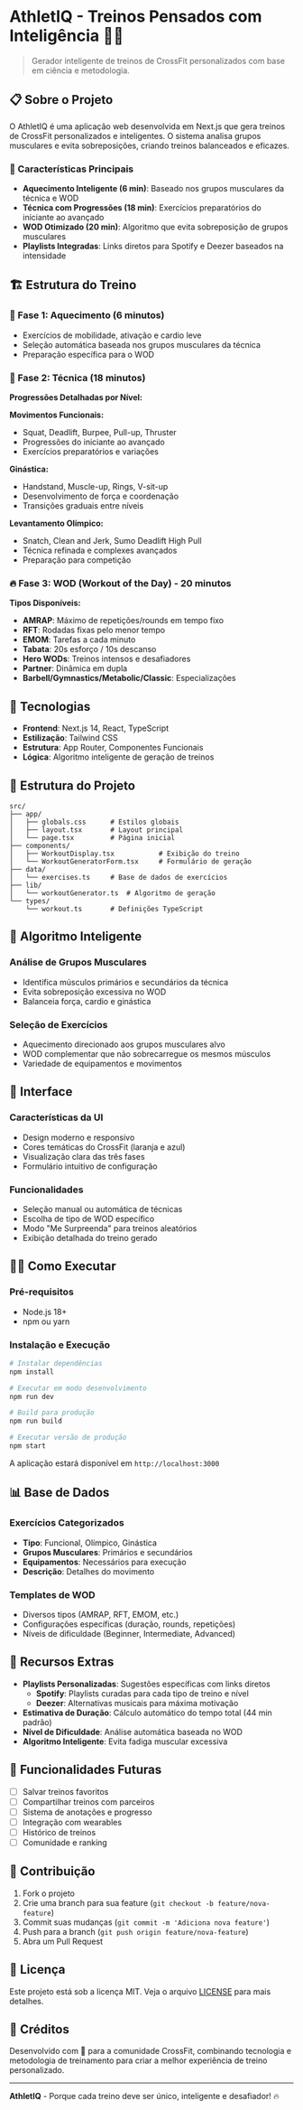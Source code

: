 # AthletIQ - Treinos Pensados com Inteligência 🏋️‍♂️

> Gerador inteligente de treinos de CrossFit personalizados com base em ciência e metodologia.

## 📋 Sobre o Projeto

O AthletIQ é uma aplicação web desenvolvida em Next.js que gera treinos de CrossFit personalizados e inteligentes. O sistema analisa grupos musculares e evita sobreposições, criando treinos balanceados e eficazes.

### 🎯 Características Principais

- **Aquecimento Inteligente (6 min)**: Baseado nos grupos musculares da técnica e WOD
- **Técnica com Progressões (18 min)**: Exercícios preparatórios do iniciante ao avançado
- **WOD Otimizado (20 min)**: Algoritmo que evita sobreposição de grupos musculares
- **Playlists Integradas**: Links diretos para Spotify e Deezer baseados na intensidade

## 🏗️ Estrutura do Treino

### 🧊 Fase 1: Aquecimento (6 minutos)
- Exercícios de mobilidade, ativação e cardio leve
- Seleção automática baseada nos grupos musculares da técnica
- Preparação específica para o WOD

### 🔧 Fase 2: Técnica (18 minutos)
**Progressões Detalhadas por Nível:**

**Movimentos Funcionais:**
- Squat, Deadlift, Burpee, Pull-up, Thruster
- Progressões do iniciante ao avançado
- Exercícios preparatórios e variações

**Ginástica:**
- Handstand, Muscle-up, Rings, V-sit-up
- Desenvolvimento de força e coordenação
- Transições graduais entre níveis

**Levantamento Olímpico:**
- Snatch, Clean and Jerk, Sumo Deadlift High Pull
- Técnica refinada e complexes avançados
- Preparação para competição

### 🔥 Fase 3: WOD (Workout of the Day) - 20 minutos
**Tipos Disponíveis:**
- **AMRAP**: Máximo de repetições/rounds em tempo fixo
- **RFT**: Rodadas fixas pelo menor tempo
- **EMOM**: Tarefas a cada minuto
- **Tabata**: 20s esforço / 10s descanso
- **Hero WODs**: Treinos intensos e desafiadores
- **Partner**: Dinâmica em dupla
- **Barbell/Gymnastics/Metabolic/Classic**: Especializações

## 🚀 Tecnologias

- **Frontend**: Next.js 14, React, TypeScript
- **Estilização**: Tailwind CSS
- **Estrutura**: App Router, Componentes Funcionais
- **Lógica**: Algoritmo inteligente de geração de treinos

## 📁 Estrutura do Projeto

```
src/
├── app/
│   ├── globals.css      # Estilos globais
│   ├── layout.tsx       # Layout principal
│   └── page.tsx         # Página inicial
├── components/
│   ├── WorkoutDisplay.tsx           # Exibição do treino
│   └── WorkoutGeneratorForm.tsx     # Formulário de geração
├── data/
│   └── exercises.ts     # Base de dados de exercícios
├── lib/
│   └── workoutGenerator.ts  # Algoritmo de geração
└── types/
    └── workout.ts       # Definições TypeScript
```

## 🧠 Algoritmo Inteligente

### Análise de Grupos Musculares
- Identifica músculos primários e secundários da técnica
- Evita sobreposição excessiva no WOD
- Balanceia força, cardio e ginástica

### Seleção de Exercícios
- Aquecimento direcionado aos grupos musculares alvo
- WOD complementar que não sobrecarregue os mesmos músculos
- Variedade de equipamentos e movimentos

## 🎨 Interface

### Características da UI
- Design moderno e responsivo
- Cores temáticas do CrossFit (laranja e azul)
- Visualização clara das três fases
- Formulário intuitivo de configuração

### Funcionalidades
- Seleção manual ou automática de técnicas
- Escolha de tipo de WOD específico
- Modo "Me Surpreenda" para treinos aleatórios
- Exibição detalhada do treino gerado

## 🏃‍♂️ Como Executar

### Pré-requisitos
- Node.js 18+ 
- npm ou yarn

### Instalação e Execução

```bash
# Instalar dependências
npm install

# Executar em modo desenvolvimento
npm run dev

# Build para produção
npm run build

# Executar versão de produção
npm start
```

A aplicação estará disponível em `http://localhost:3000`

## 📊 Base de Dados

### Exercícios Categorizados
- **Tipo**: Funcional, Olímpico, Ginástica
- **Grupos Musculares**: Primários e secundários
- **Equipamentos**: Necessários para execução
- **Descrição**: Detalhes do movimento

### Templates de WOD
- Diversos tipos (AMRAP, RFT, EMOM, etc.)
- Configurações específicas (duração, rounds, repetições)
- Níveis de dificuldade (Beginner, Intermediate, Advanced)

## 🎵 Recursos Extras

- **Playlists Personalizadas**: Sugestões específicas com links diretos
  - **Spotify**: Playlists curadas para cada tipo de treino e nível
  - **Deezer**: Alternativas musicais para máxima motivação
- **Estimativa de Duração**: Cálculo automático do tempo total (44 min padrão)
- **Nível de Dificuldade**: Análise automática baseada no WOD
- **Algoritmo Inteligente**: Evita fadiga muscular excessiva

## 🔮 Funcionalidades Futuras

- [ ] Salvar treinos favoritos
- [ ] Compartilhar treinos com parceiros
- [ ] Sistema de anotações e progresso
- [ ] Integração com wearables
- [ ] Histórico de treinos
- [ ] Comunidade e ranking

## 📝 Contribuição

1. Fork o projeto
2. Crie uma branch para sua feature (`git checkout -b feature/nova-feature`)
3. Commit suas mudanças (`git commit -m 'Adiciona nova feature'`)
4. Push para a branch (`git push origin feature/nova-feature`)
5. Abra um Pull Request

## 📄 Licença

Este projeto está sob a licença MIT. Veja o arquivo [LICENSE](LICENSE) para mais detalhes.

## 🤝 Créditos

Desenvolvido com 💪 para a comunidade CrossFit, combinando tecnologia e metodologia de treinamento para criar a melhor experiência de treino personalizado.

---

**AthletIQ** - Porque cada treino deve ser único, inteligente e desafiador! 🔥
